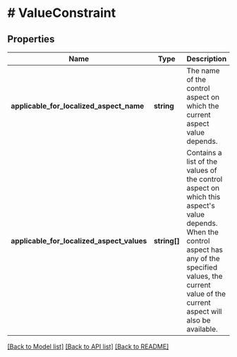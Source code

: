 # # ValueConstraint

## Properties

Name | Type | Description | Notes
------------ | ------------- | ------------- | -------------
**applicable_for_localized_aspect_name** | **string** | The name of the control aspect on which the current aspect value depends. | [optional] 
**applicable_for_localized_aspect_values** | **string[]** | Contains a list of the values of the control aspect on which this aspect&#39;s value depends. When the control aspect has any of the specified values, the current value of the current aspect will also be available. | [optional] 

[[Back to Model list]](../../README.md#documentation-for-models) [[Back to API list]](../../README.md#documentation-for-api-endpoints) [[Back to README]](../../README.md)


